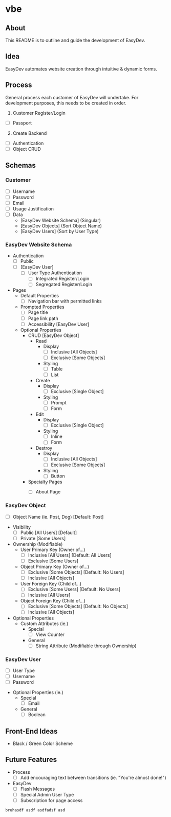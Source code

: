 # vbe

## About
This README is to outline and guide the development of EasyDev.

## Idea
EasyDev automates website creation through intuitive & dynamic forms.

## Process

General process each customer of EasyDev will undertake. For development purposes, this needs to be created in order.

1. Customer Register/Login
  - [ ] Passport
2. Create Backend
  - [ ] Authentication
  - [ ] Object CRUD

## Schemas


### Customer
- [ ] Username
- [ ] Password
- [ ] Email
- [ ] Usage Justification
- [ ] Data
  - [EasyDev Website Schema] (Singular)
  - [EasyDev Objects] (Sort Object Name)
  - [EasyDev Users] (Sort by User Type)

### EasyDev Website Schema
- Authentication
  - [ ] Public
  - [ ] [EasyDev User]
    - [ ] User Type Authentication
      - [ ] Integrated Register/Login
      - [ ] Segregated Register/Login
- Pages
  - Default Properties
    - [ ] Navigation bar with permitted links
  - Prompted Properties
    - [ ] Page title
    - [ ] Page link path
    - [ ] Accessibility [EasyDev User]
  - Optional Properties
    - CRUD [EasyDev Object]
      - Read
        - Display
          - [ ] Inclusive [All Objects]
          - [ ] Exclusive [Some Objects]
        - Styling
          - [ ] Table
          - [ ] List
      - Create
        - Display
          - [ ] Exclusive [Single Object]
        - Styling
          - [ ] Prompt
          - [ ] Form
      - Edit
        - Display
          - [ ] Exclusive [Single Object]
        - Styling
          - [ ] Inline
          - [ ] Form
      - Destroy
        - Display
          - [ ] Inclusive [All Objects]
          - [ ] Exclusive [Some Objects]
        - Styling
          - [ ] Button
    - Specialty Pages
      - [ ] About Page


### EasyDev Object
- [ ] Object Name (ie. Post, Dog) [Default: Post]
- Visibility
  - [ ] Public [All Users] [Default]
  - [ ] Private [Some Users]
- Ownership (Modifiable)  
  - User Primary Key (Owner of...)
    - [ ] Inclusive [All Users] [Default: All Users]
    - [ ] Exclusive [Some Users]
  - Object Primary Key (Owner of...)
    - [ ] Exclusive [Some Objects] [Default: No Users]
    - [ ] Inclusive [All Objects]
  - User Foreign Key (Child of...)
    - [ ] Exclusive [Some Users] [Default: No Users]
    - [ ] Inclusive [All Users]
  - Object Foreign Key (Child of...)
    - [ ] Exclusive [Some Objects] [Default: No Objects]
    - [ ] Inclusive [All Objects]
- Optional Properties
  - Custom Attributes (ie.)
    - Special
      - [ ] View Counter
    - General
      - [ ] String Attribute (Modifiable through Ownership)

### EasyDev User
- [ ] User Type
- [ ] Username
- [ ] Password
- Optional Properties (ie.)
  - Special
    - [ ] Email
  - General
    - [ ] Boolean

## Front-End Ideas
- Black / Green Color Scheme

## Future Features
- Process
  - [ ] Add encouraging text between transitions (ie. "You're almost done!")  
- EasyDev
  - [ ] Flash Messages
  - [ ] Special Admin User Type
  - [ ] Subscription for page access

`bruhasdf asdf asdfadsf asd`
